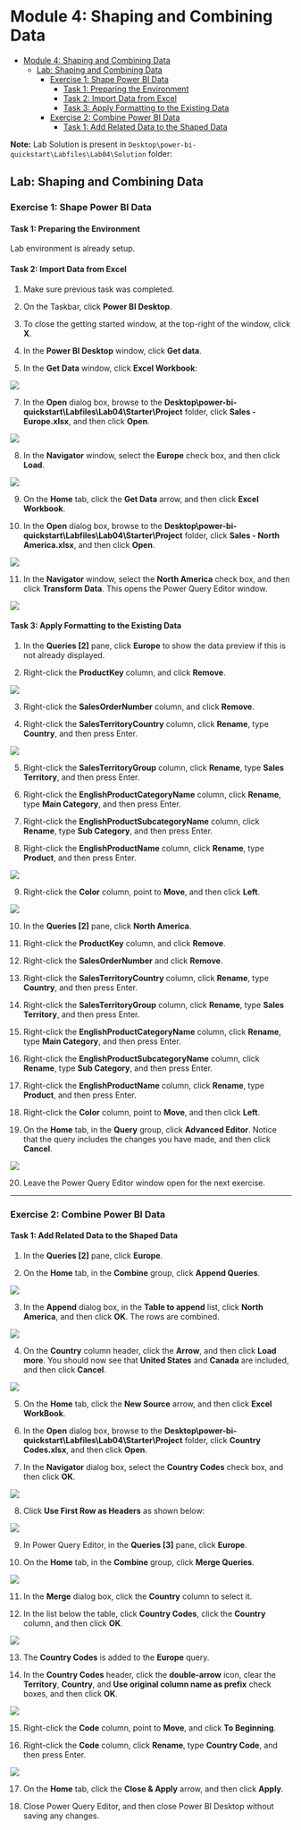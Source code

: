 # Module 4: Shaping and Combining Data

- [Module 4: Shaping and Combining Data](#module-4-shaping-and-combining-data)
  - [Lab: Shaping and Combining Data](#lab-shaping-and-combining-data)
    - [Exercise 1: Shape Power BI Data](#exercise-1-shape-power-bi-data)
      - [Task 1: Preparing the Environment](#task-1-preparing-the-environment)
      - [Task 2: Import Data from Excel](#task-2-import-data-from-excel)
      - [Task 3: Apply Formatting to the Existing Data](#task-3-apply-formatting-to-the-existing-data)
    - [Exercise 2: Combine Power BI Data](#exercise-2-combine-power-bi-data)
      - [Task 1: Add Related Data to the Shaped Data](#task-1-add-related-data-to-the-shaped-data)

**Note:** Lab Solution is present in `Desktop\power-bi-quickstart\Labfiles\Lab04\Solution` folder:

## Lab: Shaping and Combining Data

### Exercise 1: Shape Power BI Data

#### Task 1: Preparing the Environment

Lab environment is already setup.

#### Task 2: Import Data from Excel

1. Make sure previous task was completed.

2. On the Taskbar, click **Power BI Desktop**.

3. To close the getting started window, at the top-right of the window, click **X**.

5. In the **Power BI Desktop** window, click **Get data**.

6. In the **Get Data** window, click **Excel Workbook**:

![](./images/s33.png)

7. In the **Open** dialog box, browse to the **Desktop\\power-bi-quickstart\\Labfiles\\Lab04\\Starter\\Project** folder, click **Sales - Europe.xlsx**, and then click **Open**.

![](./images/s34.png)

8. In the **Navigator** window, select the **Europe** check box, and then click **Load**.

![](./images/s35.png)

9. On the **Home** tab, click the **Get Data** arrow, and then click **Excel Workbook**.

10. In the **Open** dialog box, browse to the **Desktop\\power-bi-quickstart\\Labfiles\\Lab04\\Starter\\Project** folder, click **Sales - North America.xlsx**, and then click **Open**.

![](./images/s36.png)

11. In the **Navigator** window, select the **North America** check box, and then click **Transform Data**. This opens the Power Query Editor window.

![](./images/s37.png)


#### Task 3: Apply Formatting to the Existing Data

1. In the **Queries \[2\]** pane, click **Europe** to show the data preview if this is not already displayed.

2. Right-click the **ProductKey** column, and click **Remove**.

![](./images/s38.png)

3. Right-click the **SalesOrderNumber** column, and click **Remove**.

4. Right-click the **SalesTerritoryCountry** column, click **Rename**, type **Country**, and then press Enter.

![](./images/s39.png)

5. Right-click the **SalesTerritoryGroup** column, click **Rename**, type **Sales Territory**, and then press Enter.

6. Right-click the **EnglishProductCategoryName** column, click **Rename**, type **Main Category**, and then press Enter.

7. Right-click the **EnglishProductSubcategoryName** column, click **Rename**, type **Sub Category**, and then press Enter.

8. Right-click the **EnglishProductName** column, click **Rename**, type **Product**, and then press Enter.

![](./images/s40.png)

9. Right-click the **Color** column, point to **Move**, and then click **Left**.

![](./images/s41.png)

10. In the **Queries \[2\]** pane, click **North America**.

11. Right-click the **ProductKey** column, and click **Remove**.

12. Right-click the **SalesOrderNumber** and click **Remove**.

13. Right-click the **SalesTerritoryCountry** column, click **Rename**, type **Country**, and then press Enter.

14. Right-click the **SalesTerritoryGroup** column, click **Rename**, type **Sales Territory**, and then press Enter.

15. Right-click the **EnglishProductCategoryName** column, click **Rename**, type **Main Category**, and then press Enter.

16. Right-click the **EnglishProductSubcategoryName** column, click **Rename**, type **Sub Category**, and then press Enter.

17. Right-click the **EnglishProductName** column, click **Rename**, type **Product**, and then press Enter.

18. Right-click the **Color** column, point to **Move**, and then click **Left**.

19. On the **Home** tab, in the **Query** group, click **Advanced Editor**. Notice that the query includes the changes you have made, and then click **Cancel**.

![](./images/s42.png)

20. Leave the Power Query Editor window open for the next exercise.

---

### Exercise 2: Combine Power BI Data

#### Task 1: Add Related Data to the Shaped Data

1. In the **Queries \[2\]** pane, click **Europe**.

2. On the **Home** tab, in the **Combine** group, click **Append Queries**.

![](./images/s43.png)

3. In the **Append** dialog box, in the **Table to append** list, click **North America**, and then click **OK**. The rows are combined.

![](./images/s44.png)

4. On the **Country** column header, click the **Arrow**, and then click **Load** **more**. You should now see that **United States** and **Canada** are included, and then click **Cancel**.

![](./images/s45.png)

5. On the **Home** tab, click the **New Source** arrow, and then click **Excel WorkBook**.

6. In the **Open** dialog box, browse to the **Desktop\\power-bi-quickstart\\Labfiles\\Lab04\\Starter\\Project** folder, click **Country Codes.xlsx**, and then click **Open**.

7. In the **Navigator** dialog box, select the **Country Codes** check box, and then click **OK**.

![](./images/s46.png)

8. Click **Use First Row as Headers** as shown below:

![](./images/5.png)

9. In Power Query Editor, in the **Queries \[3\]** pane, click **Europe**.

10. On the **Home** tab, in the **Combine** group, click **Merge Queries**.

![](./images/s47.png)

11. In the **Merge** dialog box, click the **Country** column to select it.

12. In the list below the table, click **Country Codes**, click the **Country** column, and then click **OK**.

![](./images/6.png)

13. The **Country Codes** is added to the **Europe** query.

14. In the **Country Codes** header, click the **double-arrow** icon, clear the **Territory**, **Country**, and **Use original column name as prefix** check boxes, and then click **OK**.

![](./images/7.png)

15. Right-click the **Code** column, point to **Move**, and click **To Beginning**.

16. Right-click the **Code** column, click **Rename**, type **Country Code**, and then press Enter.

![](./images/s48.png)

17. On the **Home** tab, click the **Close & Apply** arrow, and then click **Apply**.

18. Close Power Query Editor, and then close Power BI Desktop without saving any changes.
